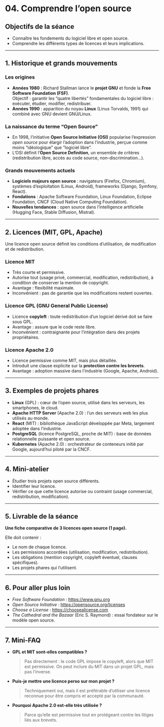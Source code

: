 # 04. Comprendre l’open source

## Objectifs de la séance

- Connaître les fondements du logiciel libre et open source.
- Comprendre les différents types de licences et leurs implications.

---

## 1. Historique et grands mouvements

### Les origines

- **Années 1980** : Richard Stallman lance le **projet GNU** et fonde la **Free Software Foundation (FSF)**.  
  Objectif : garantir les “quatre libertés” fondamentales du logiciel libre : exécuter, étudier, modifier, redistribuer.
- **Années 1990** : apparition du noyau **Linux** (Linus Torvalds, 1991) qui combiné avec GNU devient GNU/Linux.

### La naissance du terme “Open Source”

- En 1998, l’initiative **Open Source Initiative (OSI)** popularise l’expression *open source* pour élargir l’adoption
  dans l’industrie, perçue comme moins “idéologique” que “logiciel libre”.
- L’OSI définit l’**Open Source Definition**, un ensemble de critères (redistribution libre, accès au code source,
  non-discrimination…).

### Grands mouvements actuels

- **Logiciels majeurs open source** : navigateurs (Firefox, Chromium), systèmes d’exploitation (Linux, Android),
  frameworks (Django, Symfony, React).
- **Fondations** : Apache Software Foundation, Linux Foundation, Eclipse Foundation, CNCF (Cloud Native Computing
  Foundation).
- **Nouvelles tendances** : open source dans l’intelligence artificielle (Hugging Face, Stable Diffusion, Mistral).

---

## 2. Licences (MIT, GPL, Apache)

Une licence open source définit les conditions d’utilisation, de modification et de redistribution.

### Licence MIT

- Très courte et permissive.
- Autorise tout (usage privé, commercial, modification, redistribution), à condition de conserver la mention de
  copyright.
- Avantage : flexibilité maximale.
- Inconvénient : pas de garantie que les modifications restent ouvertes.

### Licence GPL (GNU General Public License)

- Licence **copyleft** : toute redistribution d’un logiciel dérivé doit se faire sous GPL.
- Avantage : assure que le code reste libre.
- Inconvénient : contraignante pour l’intégration dans des projets propriétaires.

### Licence Apache 2.0

- Licence permissive comme MIT, mais plus détaillée.
- Introduit une clause explicite sur la **protection contre les brevets**.
- Avantage : adoption massive dans l’industrie (Google, Apache, Android).

---

## 3. Exemples de projets phares

- **Linux** (GPL) : cœur de l’open source, utilisé dans les serveurs, les smartphones, le cloud.
- **Apache HTTP Server** (Apache 2.0) : l’un des serveurs web les plus utilisés au monde.
- **React** (MIT) : bibliothèque JavaScript développée par Meta, largement adoptée dans l’industrie.
- **PostgreSQL** (licence PostgreSQL, proche de MIT) : base de données relationnelle puissante et open source.
- **Kubernetes** (Apache 2.0) : orchestrateur de conteneurs initié par Google, aujourd’hui piloté par la CNCF.

---

## 4. Mini-atelier

- Étudier trois projets open source différents.
- Identifier leur licence.
- Vérifier ce que cette licence autorise ou contraint (usage commercial, redistribution, modification).

---

## 5. Livrable de la séance

**Une fiche comparative de 3 licences open source (1 page).**

Elle doit contenir :

- Le nom de chaque licence.
- Les permissions accordées (utilisation, modification, redistribution).
- Les obligations (mention copyright, copyleft éventuel, clauses spécifiques).
- Les projets phares qui l’utilisent.

---

## 6. Pour aller plus loin

- *Free Software Foundation* : https://www.gnu.org
- *Open Source Initiative* : https://opensource.org/licenses
- *Choose a License* : https://choosealicense.com
- *The Cathedral and the Bazaar* (Eric S. Raymond) : essai fondateur sur le modèle open source.

---

## 7. Mini-FAQ

- **GPL et MIT sont-elles compatibles ?**
  > Pas directement : le code GPL impose le copyleft, alors que MIT est permissive. On peut inclure du MIT dans un
  projet GPL, mais pas l’inverse.

- **Puis-je mettre une licence perso sur mon projet ?**
  > Techniquement oui, mais il est préférable d’utiliser une licence reconnue pour être compris et accepté par la
  communauté.

- **Pourquoi Apache 2.0 est-elle très utilisée ?**
  > Parce qu’elle est permissive tout en protégeant contre les litiges liés aux brevets.
